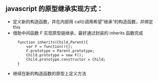 ## javascript 的原型继承实现方式：

- 定义新的构造函数，并在内部用 call()调用希望“继承”的构造函数，并绑定 this
- 借助中间函数 F 实现原型链继承，最好通过封装的 inherits 函数完成
  ```
    function inherits(Child,Parent){
        var F = function(){};
        F.prototype = Parent.prototype;
        Child.prototype = new F();
        Child.prototype.constructor = Child;
    }
  ```
- 继续在新的构造函数的原型上定义方法
